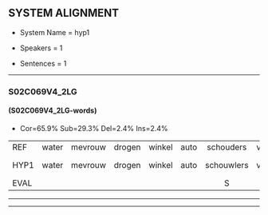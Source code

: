 
## SYSTEM ALIGNMENT

- System Name = hyp1

- Speakers = 1

- Sentences = 1

---

### S02C069V4_2LG

#### (S02C069V4_2LG-words)

- Cor=65.9%	Sub=29.3%	Del=2.4%	Ins=2.4%

|  |  |  |  |  |  |  |  |  |  |  |  |  |  |  |  |  |  |  |  |  |  |  |  |  |  |  |  |  |  |  |  |  |  |  |  |  |  |  |  |  |  |
|:--- |:---:|:---:|:---:|:---:|:---:|:---:|:---:|:---:|:---:|:---:|:---:|:---:|:---:|:---:|:---:|:---:|:---:|:---:|:---:|:---:|:---:|:---:|:---:|:---:|:---:|:---:|:---:|:---:|:---:|:---:|:---:|:---:|:---:|:---:|:---:|:---:|:---:|:---:|:---:|:---:|:---:|
| REF | water | mevrouw | drogen | winkel | auto | schouders | verhaal | koning | moeilijk | speelplaats | drinken | hoofdpijn | regen | vliegtuig | stoppen | opnieuw | gooien | sneeuwen | moeder | liedje | potlood | fietsbel | vinger | dichtbij | meisje | chauffeur | muziek |  | waarom | scheuren | lawaai | zwemmen | vuurwerk | appel | cola | kussen | eerste | circus | kleuren | voetbal | vlinder |
| HYP1 | water | mevrouw | drogen | winkel | auto | schouwlers | verhaal | konin | moeilijk | speelplaats | drinken | hoofdpijn | regen | vliegtuig | stoppen | opnieuw | gooien | sneeuwen | moedig | lietje | petloot | fietsbel | inger | dictbij | meisje | chauffeur | muziek | ben | ron | scheurend | lawaai | sungen | vuurwerk | appel | cola | kusen | eerste |  | circus-kleuren | voetbal | vlinder |
| EVAL |  |  |  |  |  | S |  | S |  |  |  |  |  |  |  |  |  |  | S | S | S |  | S | S |  |  |  | I | S | S |  | S |  |  |  | S |  | D | S |  |  |
---

---
